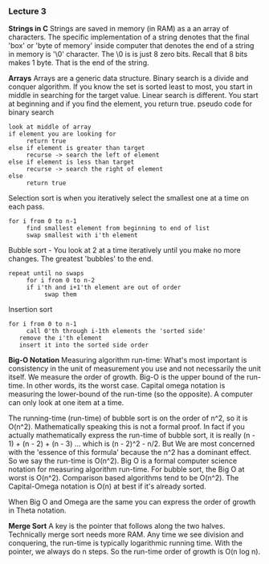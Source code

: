 ### Lecture 3

**Strings in C**
Strings are saved in memory (in RAM) as a an array of characters. The specific implementation of a string denotes that the final 'box' or 'byte of memory' inside computer that denotes the end of a string in memory is '\0' character. The \0 is is just 8 zero bits. Recall that 8 bits makes 1 byte. That is the end of the string.

**Arrays**
Arrays are a generic data structure.
Binary search is a divide and conquer algorithm. If you know the set is sorted least to most, you start in middle in searching for the target value.
Linear search is different. You start at beginning and if you find the element, you return true.
pseudo code for binary search

```
look at middle of array
if element you are looking for
     return true
else if element is greater than target
     recurse -> search the left of element
else if element is less than target
     recurse -> search the right of element
else
     return true
```

Selection sort is when you iteratively select the smallest one at a time on each pass.

```
for i from 0 to n-1
     find smallest element from beginning to end of list
     swap smallest with i'th element
```

Bubble sort - You look at 2 at a time iteratively until you make no more changes. The greatest
'bubbles' to the end.

```
repeat until no swaps
     for i from 0 to n-2
     if i'th and i+1'th element are out of order
          swap them
```
Insertion sort

```
for i from 0 to n-1
     call 0'th through i-1th elements the 'sorted side'
   remove the i'th element
   insert it into the sorted side order
```

**Big-O Notation**
Measuring algorithm run-time: What's most important is consistency in the unit of measurement you use and not necessarily the unit itself. We measure the order of growth.
Big-O is the upper bound of the run-time. In other words, its the worst case. Capital omega notation is measuring the lower-bound of the run-time (so the opposite). A computer can only look at one item at a time.

The running-time (run-time) of bubble sort is on the order of n^2, so it is O(n^2). Mathematically speaking this is not a formal proof. In fact if you actually mathematically express the run-time of bubble sort, it is really (n - 1) + (n - 2) + (n - 3) ... which is (n - 2)^2 - n/2. But We are most concerned with the 'essence of this formula' because the n^2 has a dominant effect. So we say the run-time is O(n^2). Big O is a formal computer science notation for measuring algorithm run-time.
For bubble sort, the Big O at worst is O(n^2). Comparison based algorithms tend to be O(n^2). The Capital-Omega notation is O(n) at best if it's already sorted.

When Big O and Omega are the same you can express the order of growth in Theta notation.

**Merge Sort**
A key is the pointer that follows along the two halves. Technically merge sort needs more RAM.
Any time we see division and conquering, the run-time is typically logarithmic running time.
With the pointer, we always do n steps. So the run-time order of growth is O(n log n).